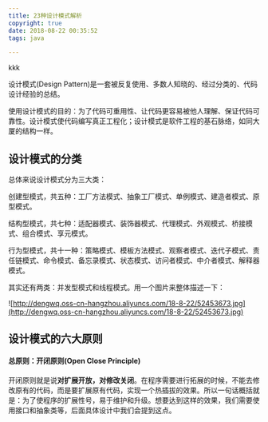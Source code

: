 ```yaml
---
title: 23种设计模式解析
copyright: true
date: 2018-08-22 00:35:52
tags: java

---
```


kkk

设计模式(Design Pattern)是一套被反复使用、多数人知晓的、经过分类的、代码设计经验的总结。

使用设计模式的目的：为了代码可重用性、让代码更容易被他人理解、保证代码可靠性。设计模式使代码编写真正工程化；设计模式是软件工程的基石脉络，如同大厦的结构一样。

<!--more-->

## 设计模式的分类

总体来说设计模式分为三大类：

创建型模式，共五种：工厂方法模式、抽象工厂模式、单例模式、建造者模式、原型模式。

结构型模式，共七种：适配器模式、装饰器模式、代理模式、外观模式、桥接模式、组合模式、享元模式。

行为型模式，共十一种：策略模式、模板方法模式、观察者模式、迭代子模式、责任链模式、命令模式、备忘录模式、状态模式、访问者模式、中介者模式、解释器模式。

其实还有两类：并发型模式和线程模式。用一个图片来整体描述一下：

![http://dengwq.oss-cn-hangzhou.aliyuncs.com/18-8-22/52453673.jpg](http://dengwq.oss-cn-hangzhou.aliyuncs.com/18-8-22/52453673.jpg)

## 设计模式的六大原则

#### 总原则：开闭原则(Open Close Principle)

开闭原则就是说**对扩展开放，对修改关闭**。在程序需要进行拓展的时候，不能去修改原有的代码，而是要扩展原有代码，实现一个热插拔的效果。所以一句话概括就是：为了使程序的扩展性号，易于维护和升级。想要达到这样的效果，我们需要使用接口和抽象类等，后面具体设计中我们会提到这点。